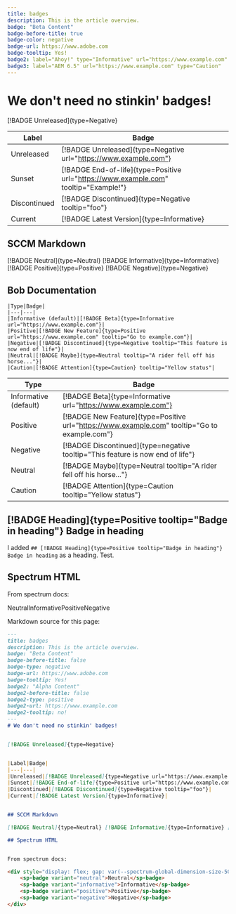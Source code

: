 ```yaml
---
title: badges
description: This is the article overview.
badge: "Beta Content"
badge-before-title: true
badge-color: negative
badge-url: https://www.adobe.com
badge-tooltip: Yes!
badge2: label="Ahoy!" type="Informative" url="https://www.example.com"
badge3: label="AEM 6.5" url="https://www.example.com" type="Caution"
---
```

# We don't need no stinkin' badges!


[!BADGE Unreleased]{type=Negative}


|Label|Badge|
|---|---|
|Unreleased|[!BADGE Unreleased]{type=Negative url="https://www.example.com"}|
|Sunset|[!BADGE End-of-life]{type=Positive url="https://www.example.com" tooltip="Example!"}|
|Discontinued|[!BADGE Discontinued]{type=Negative tooltip="foo"}|
|Current|[!BADGE Latest Version]{type=Informative}|


## SCCM Markdown

[!BADGE Neutral]{type=Neutral} [!BADGE Informative]{type=Informative} [!BADGE Positive]{type=Positive} [!BADGE Negative]{type=Negative}

## Bob Documentation

```
|Type|Badge|
|---|---|
|Informative (default)|[!BADGE Beta]{type=Informative url="https://www.example.com"}|
|Positive|[!BADGE New Feature]{type=Positive url="https://www.example.com" tooltip="Go to example.com"}|
|Negative|[!BADGE Discontinued]{type=Negative tooltip="This feature is now end of life"}|
|Neutral|[!BADGE Maybe]{type=Neutral tooltip="A rider fell off his horse..."}|
|Caution|[!BADGE Attention]{type=Caution} tooltip="Yellow status"|
```

|Type|Badge|
|---|---|
|Informative (default)|[!BADGE Beta]{type=Informative url="https://www.example.com"}|
|Positive|[!BADGE New Feature]{type=Positive url="https://www.example.com" tooltip="Go to example.com"}|
|Negative|[!BADGE Discontinued]{type=negative tooltip="This feature is now end of life"}|
|Neutral|[!BADGE Maybe]{type=Neutral tooltip="A rider fell off his horse..."}|
|Caution|[!BADGE Attention]{type=Caution tooltip="Yellow status"}|

## [!BADGE Heading]{type=Positive tooltip="Badge in heading"} Badge in heading

I added `## [!BADGE Heading]{type=Positive tooltip="Badge in heading"} Badge in heading` as a heading. Test.

## Spectrum HTML


From spectrum docs:

<div style="display: flex; gap: var(--spectrum-global-dimension-size-50);">
    <sp-badge variant="neutral">Neutral</sp-badge>
    <sp-badge variant="informative">Informative</sp-badge>
    <sp-badge variant="positive">Positive</sp-badge>
    <sp-badge variant="negative">Negative</sp-badge>
</div>

Markdown source for this page:

```markdown
---
title: badges
description: This is the article overview.
badge: "Beta Content"
badge-before-title: false
badge-type: negative
badge-url: https://www.adobe.com
badge-tooltip: Yes!
badge2: "Alpha Content"
badge2-before-title: false
badge2-type: positive
badge2-url: https://www.example.com
badge2-tooltip: no!
---
# We don't need no stinkin' badges!


[!BADGE Unreleased]{type=Negative}


|Label|Badge|
|---|---|
|Unreleased|[!BADGE Unreleased]{type=Negative url="https://www.example.com"}|
|Sunset|[!BADGE End-of-life]{type=Positive url="https://www.example.com" tooltip="Example!"}|
|Discontinued|[!BADGE Discontinued]{type=Negative tooltip="foo"}|
|Current|[!BADGE Latest Version]{type=Informative}|


## SCCM Markdown

[!BADGE Neutral]{type=Neutral} [!BADGE Informative]{type=Informative} [!BADGE Positive]{type=Positive} [!BADGE Negative]{type=Negative}

## Spectrum HTML


From spectrum docs:

<div style="display: flex; gap: var(--spectrum-global-dimension-size-50);">
    <sp-badge variant="neutral">Neutral</sp-badge>
    <sp-badge variant="informative">Informative</sp-badge>
    <sp-badge variant="positive">Positive</sp-badge>
    <sp-badge variant="negative">Negative</sp-badge>
</div>
```
